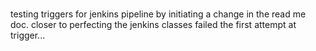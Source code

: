 #
testing triggers for jenkins pipeline by initiating a change in the read me doc.
closer to perfecting the jenkins classes
failed the first attempt at trigger...

